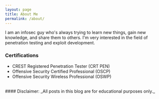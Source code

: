 ```yaml
---
layout: page
title: About Me
permalink: /about/
---
```


I am an infosec guy who's always trying to learn new things, gain new knowledge, and share them to others. I'm very interested in the field of penetration testing and exploit development.
<br/>

### Certifications

* CREST Registered Penetration Tester (CRT PEN)
* Offensive Security Certified Professional (OSCP)
* Offensive Security Wireless Professional (OSWP)

<br/>
#### Disclaimer: 
_All posts in this blog are for educational purposes only._
